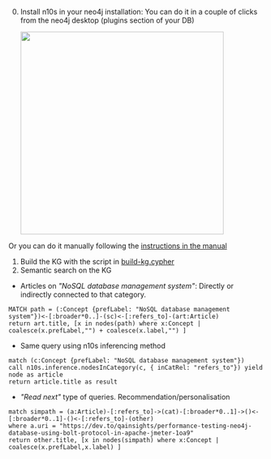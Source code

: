 
0. Install n10s in your neo4j installation: You can do it in a couple of clicks from the neo4j desktop (plugins section of your DB) 

    <img src="https://raw.githubusercontent.com/neo4j-labs/rdflib-neo4j/master/img/install-n10s.png" height="400">

Or you can do it manually following the [instructions in the manual](https://neo4j.com/labs/neosemantics/4.0/install/)

1. Build the KG with the script in [build-kg.cypher](https://github.com/jbarrasa/goingmeta/blob/main/session2/build-kg.cypher)
2. Semantic search on the KG
  * Articles on _"NoSQL database management system"_: Directly or indirectly connected to that category.
```
MATCH path = (:Concept {prefLabel: "NoSQL database management system"})<-[:broader*0..]-(sc)<-[:refers_to]-(art:Article)
return art.title, [x in nodes(path) where x:Concept | coalesce(x.prefLabel,"") + coalesce(x.label,"") ]
```
  * Same query using n10s inferencing method
```
match (c:Concept {prefLabel: "NoSQL database management system"})
call n10s.inference.nodesInCategory(c, { inCatRel: "refers_to"}) yield node as article
return article.title as result
```
  * _"Read next"_ type of queries. Recommendation/personalisation
```
match simpath = (a:Article)-[:refers_to]->(cat)-[:broader*0..1]->()<-[:broader*0..1]-()<-[:refers_to]-(other)
where a.uri = "https://dev.to/qainsights/performance-testing-neo4j-database-using-bolt-protocol-in-apache-jmeter-1oa9"
return other.title, [x in nodes(simpath) where x:Concept | coalesce(x.prefLabel,x.label) ]
```
